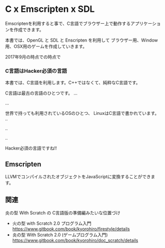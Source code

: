 # C x Emscripten x SDL

Emscriptenを利用すると事で、C言語でブラウザー上で動作するアプリケーションを作成できます。

本書では、OpenGL と SDL と Enscripten を利用して
ブラウザー用、Window用、OSX用のゲームを作成していきます。


2017年9月の時点での時点で



### C言語はHacker必須の言語

本書では、C言語を利用します。C++ではなくて、純粋なC言語です。


C言語は最古の言語のひとつです。
...

...


世界で持っても利用されているOSのひとつ、 LinuxはC言語で書かれています。
..

..

..

Hacker必須の言語ですね!!

## Emscripten

LLVMでコンパイルされたオブジェクトをJavaScriptに変換することができます。



## 関連

炎の型 With Scratch の C言語版の準備編みたいな位置づけ
- 火の型 with Scratch 2.0 プログラム入門　　https://www.gitbook.com/book/kyorohiro/firestyle/details
- 炎の型 With Scratch 2.0 (ゲームプログラム入門) https://www.gitbook.com/book/kyorohiro/doc_scratch/details
